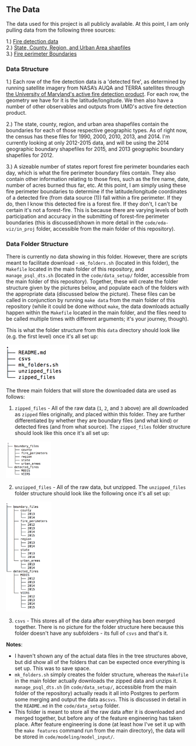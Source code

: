 ## The Data

The data used for this project is all publicly available. At this point, I am only pulling data from the following three sources: 

1.) [Fire detection data](http://firemapper.sc.egov.usda.gov/gisdata.php)  
2.) [State, County, Region, and Urban Area shapfiles](https://www.census.gov/geo/maps-data/data/tiger-cart-boundary.html)  
3.) [Fire perimeter Boundaries](http://rmgsc.cr.usgs.gov/outgoing/GeoMAC/historic_fire_data/)  

### Data Structure

1.) Each row of the fire detection data is a 'detected fire', as determined by running satellite imagery from NASA’s AUQA and TERRA satellites through [the University of Maryland's active fire detection product](http://modis-fire.umd.edu/pages/ActiveFire.php). For each row, the geometry we have for it is the latitude/longitude. We then also have a number of other observables and outputs from UMD's active fire detection product. 

2.) The state, county, region, and urban area shapefiles contain the boundaries for each of those respective geographic types. As of right now, the census has these files for 1990, 2000, 2010, 2013, and 2014. I'm currently looking at only 2012-2015 data, and will be using the 2014 geographic boundary shapefiles for 2015, and 2013 geographic boundary shapefiles for 2012. 
      
3.) A sizeable number of states report forest fire perimeter boundaries each day, which is what the fire perimeter boundary files contain. They also contain other information relating to those fires, such as the fire name, date, number of acres burned thus far, etc. At this point, I am simply using these fire perimeter boundaries to determine if the latitude/longitude coordinates of a detected fire (from data source (1)) fall within a fire perimeter. If they do, then I know this detected fire is a forest fire. If they don't, I can't be certain it's not a forest-fire. This is because there are varying levels of both participation and accuracy in the submitting of forest-fire perimeter boundaries (this is discussed/shown in more detail in the `code/eda-viz/in_proj` folder, accessible from the main folder of this repository).  

### Data Folder Structure 

There is currently no data showing in this folder. However, there are scripts meant to facilitate download - `mk_folders.sh` (located in this folder), the `Makefile` located in the main folder of this repository, and `manage_psql_dts.sh` (located in the `code/data_setup/` folder, accessible from the main folder of this repository). Together, these will create the folder structure given by the pictures below, and populate each of the folders with the appropriate data (discussed below the picture). These files can be called in conjunction by running `make data` from the main folder of this repository (while it could be done without `make`, the data downloads actually happen within the `Makefile` located in the main folder, and the files need to be called multiple times with different arguments; it's your journey, though). 

This is what the folder structure from this `data` directory should look like (e.g. the first level) once it's all set up: 


 <img src="./readme_imgs/tree_struct.png" height=100>

The three main folders that will store the downloaded data are used as follows: 

1. `zipped_files` - All of the raw data (`1`, `2`, and `3` above) are all downloaded as `zipped` files originally, and placed within this folder. They are further differentiated by whether they are boundary files (and what kind) or detected fires (and from what source). The `zipped_files` folder structure should look like this once it's all set up: 

 <img src="./readme_imgs/zipped_tree_struct.png" height=100>

2. `unzipped_files` - All of the raw data, but unzipped. The `unzipped_files` folder structure should look like the following once it's all set up: 

 <img src="./readme_imgs/unzipped_tree_struct.png" height=300>

3. `csvs` - This stores all of the data after everything has been merged together. There is no picture for the folder structure here because this folder doesn't have any subfolders - its full of `csvs` and that's it. 

**Notes**: 

* I haven't shown any of the actual data files in the tree structures above, but did show all of the folders that can be expected once everything is set up. This was to save space.  
* `mk_folders.sh` simply creates the folder structure, whereas the `Makefile` in the main folder actually downloads the zipped data and unzips it. `manage_psql_dts.sh` (in `code/data_setup/`, accessible from the main folder of the repository) actually reads it all into Postgres to perform some merging and output the data as`csvs`. This is discussed in detail in the `README.md` in the `code/data_setup` folder. 
* This folder is meant to store all the raw data after it is downloaded and merged together, but before any of the feature engineering has taken place. After feature engineering is done (at least how I've set it up with the `make features` command run from the main directory), the data will be stored in `code/modeling/model_input/`. 

